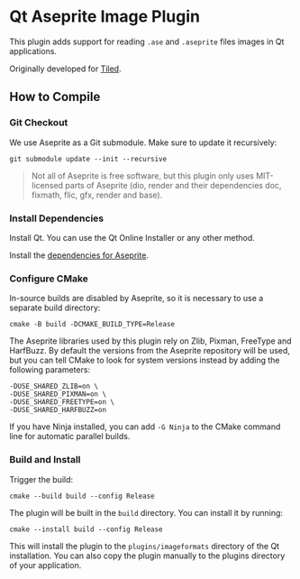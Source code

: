 # Qt Aseprite Image Plugin

This plugin adds support for reading `.ase` and `.aseprite` files images in Qt
applications.

Originally developed for [Tiled](https://github.com/mapeditor/tiled).

## How to Compile

### Git Checkout

We use Aseprite as a Git submodule. Make sure to update it recursively:

    git submodule update --init --recursive

> Not all of Aseprite is free software, but this plugin only uses MIT-licensed
> parts of Aseprite (dio, render and their dependencies doc, fixmath, flic,
> gfx, render and base).

### Install Dependencies

Install Qt. You can use the Qt Online Installer or any other method.

Install the [dependencies for Aseprite](https://github.com/aseprite/aseprite/blob/main/INSTALL.md).

### Configure CMake

In-source builds are disabled by Aseprite, so it is necessary to use a separate
build directory:

    cmake -B build -DCMAKE_BUILD_TYPE=Release

The Aseprite libraries used by this plugin rely on Zlib, Pixman, FreeType and
HarfBuzz. By default the versions from the Aseprite repository will be used,
but you can tell CMake to look for system versions instead by adding the
following parameters:

    -DUSE_SHARED_ZLIB=on \
    -DUSE_SHARED_PIXMAN=on \
    -DUSE_SHARED_FREETYPE=on \
    -DUSE_SHARED_HARFBUZZ=on

If you have Ninja installed, you can add `-G Ninja` to the CMake command line
for automatic parallel builds.

### Build and Install

Trigger the build:

    cmake --build build --config Release

The plugin will be built in the `build` directory. You can install it by
running:

    cmake --install build --config Release

This will install the plugin to the `plugins/imageformats` directory of the Qt
installation. You can also copy the plugin manually to the plugins directory of
your application.

